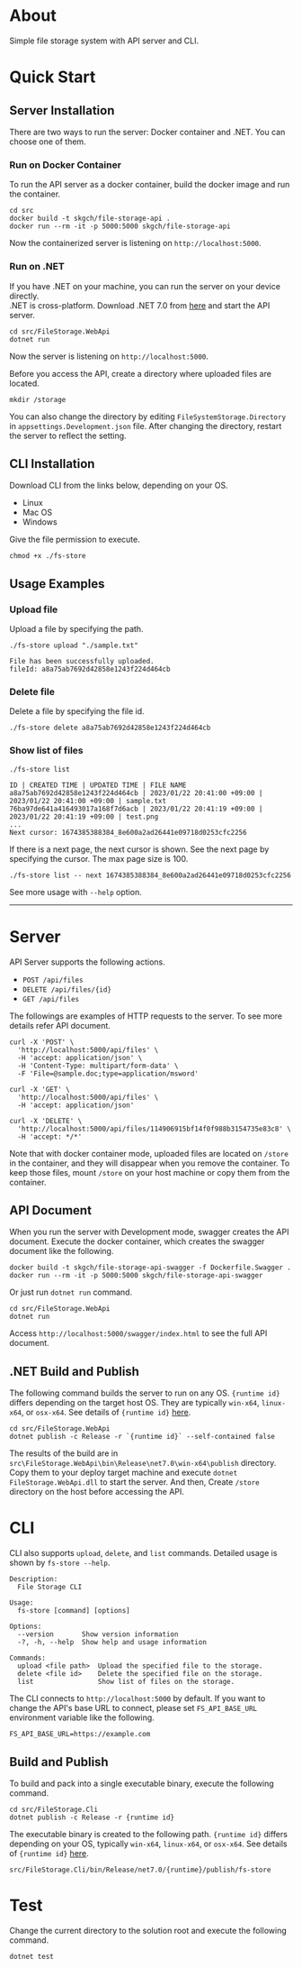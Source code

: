 # About
Simple file storage system with API server and CLI.

# Quick Start
## Server Installation
There are two ways to run the server: Docker container and .NET. You can choose one of them.

### Run on Docker Container
To run the API server as a docker container, build the docker image and run the container.
```
cd src
docker build -t skgch/file-storage-api .
docker run --rm -it -p 5000:5000 skgch/file-storage-api
```
Now the containerized server is listening on `http://localhost:5000`.

### Run on .NET
If you have .NET on your machine, you can run the server on your device directly.    
.NET is cross-platform. Download .NET 7.0 from [here](https://dotnet.microsoft.com/en-us/download) and start the API server. 
``` 
cd src/FileStorage.WebApi
dotnet run
```
Now the server is listening on `http://localhost:5000`. 

Before you access the API, create a directory where uploaded files are located.
```
mkdir /storage
```
You can also change the directory by editing `FileSystemStorage.Directory` in `appsettings.Development.json` file.
After changing the directory, restart the server to reflect the setting.

## CLI Installation
Download CLI from the links below, depending on your OS.
- Linux
- Mac OS
- Windows

Give the file permission to execute.
```
chmod +x ./fs-store
```

## Usage Examples
### Upload file
Upload a file by specifying the path.
```
./fs-store upload "./sample.txt"

File has been successfully uploaded.
fileId: a8a75ab7692d42858e1243f224d464cb
```

### Delete file
Delete a file by specifying the file id.
```
./fs-store delete a8a75ab7692d42858e1243f224d464cb
```

### Show list of files
```
./fs-store list

ID | CREATED TIME | UPDATED TIME | FILE NAME
a8a75ab7692d42858e1243f224d464cb | 2023/01/22 20:41:00 +09:00 | 2023/01/22 20:41:00 +09:00 | sample.txt
76ba97de641a416493017a168f7d6acb | 2023/01/22 20:41:19 +09:00 | 2023/01/22 20:41:19 +09:00 | test.png
...
Next cursor: 1674385388384_8e600a2ad26441e09718d0253cfc2256
```
If there is a next page, the next cursor is shown. See the next page by specifying the cursor. The max page size is 100.
```
./fs-store list -- next 1674385388384_8e600a2ad26441e09718d0253cfc2256
```

See more usage with `--help` option.

---
# Server
API Server supports the following actions.
- `POST /api/files`
- `DELETE /api/files/{id}`
- `GET /api/files`

The followings are examples of HTTP requests to the server. To see more details refer API document.
```
curl -X 'POST' \
  'http://localhost:5000/api/files' \
  -H 'accept: application/json' \
  -H 'Content-Type: multipart/form-data' \
  -F 'File=@sample.doc;type=application/msword'
```

```
curl -X 'GET' \
  'http://localhost:5000/api/files' \
  -H 'accept: application/json'
```

```
curl -X 'DELETE' \
  'http://localhost:5000/api/files/114906915bf14f0f988b3154735e83c8' \
  -H 'accept: */*'
```

Note that with docker container mode, uploaded files are located on `/store` in the container, and they will disappear when you remove the container.
To keep those files, mount `/store` on your host machine or copy them from the container.

## API Document
When you run the server with Development mode, swagger creates the API document.
Execute the docker container, which creates the swagger document like the following.
```
docker build -t skgch/file-storage-api-swagger -f Dockerfile.Swagger .
docker run --rm -it -p 5000:5000 skgch/file-storage-api-swagger
```
Or just run `dotnet run` command.
```
cd src/FileStorage.WebApi
dotnet run
```
Access `http://localhost:5000/swagger/index.html` to see the full API document.

## .NET Build and Publish 
The following command builds the server to run on any OS.
`{runtime id}` differs depending on the target host OS. They are typically `win-x64`, `linux-x64`, or `osx-x64`.
See details of `{runtime id}` [here](https://learn.microsoft.com/en-us/dotnet/core/rid-catalog).
```
cd src/FileStorage.WebApi
dotnet publish -c Release -r `{runtime id}` --self-contained false
```
The results of the build are in `src\FileStorage.WebApi\bin\Release\net7.0\win-x64\publish` directory.
Copy them to your deploy target machine and execute `dotnet FileStorage.WebApi.dll` to start the server.
And then, Create `/store` directory on the host before accessing the API.

# CLI
CLI also supports `upload`, `delete`, and `list` commands.
Detailed usage is shown by `fs-store --help`.
```
Description:
  File Storage CLI

Usage:
  fs-store [command] [options]

Options:
  --version       Show version information
  -?, -h, --help  Show help and usage information

Commands:
  upload <file path>  Upload the specified file to the storage.
  delete <file id>    Delete the specified file on the storage.
  list                Show list of files on the storage.

```

The CLI connects to `http://localhost:5000` by default.
If you want to change the API's base URL to connect, please set `FS_API_BASE_URL` environment variable like the following.
```
FS_API_BASE_URL=https://example.com
```

## Build and Publish
To build and pack into a single executable binary, execute the following command.
```
cd src/FileStorage.Cli
dotnet publish -c Release -r {runtime id}
```
The executable binary is created to the following path.
`{runtime id}` differs depending on your OS, typically `win-x64`, `linux-x64`, or `osx-x64`.
See details of `{runtime id}` [here](https://learn.microsoft.com/en-us/dotnet/core/rid-catalog).
```
src/FileStorage.Cli/bin/Release/net7.0/{runtime}/publish/fs-store
```

# Test
Change the current directory to the solution root and execute the following command.
```
dotnet test
```